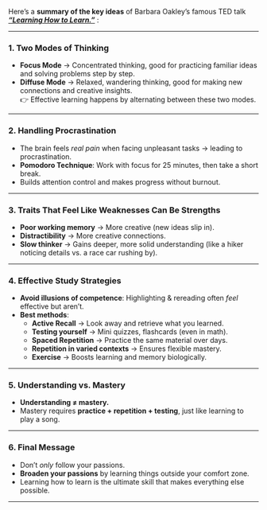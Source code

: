 Here’s a **summary of the key ideas** of Barbara Oakley’s famous TED talk ***[“Learning How to Learn.”](https://www.youtube.com/watch?v=O96fE1E-rf8)*** :

---
### 1. Two Modes of Thinking
- **Focus Mode** → Concentrated thinking, good for practicing familiar ideas and solving problems step by step.
- **Diffuse Mode** → Relaxed, wandering thinking, good for making new connections and creative insights.  
    👉 Effective learning happens by alternating between these two modes.

---
### 2. Handling Procrastination
- The brain feels _real pain_ when facing unpleasant tasks → leading to procrastination.
- **Pomodoro Technique**: Work with focus for 25 minutes, then take a short break.
- Builds attention control and makes progress without burnout.

---
### 3. Traits That Feel Like Weaknesses Can Be Strengths
- **Poor working memory** → More creative (new ideas slip in).
- **Distractibility** → More creative connections.
- **Slow thinker** → Gains deeper, more solid understanding (like a hiker noticing details vs. a race car rushing by).

---
### 4. Effective Study Strategies
- **Avoid illusions of competence**: Highlighting & rereading often _feel_ effective but aren’t.
- **Best methods**:
    - **Active Recall** → Look away and retrieve what you learned.
    - **Testing yourself** → Mini quizzes, flashcards (even in math).
    - **Spaced Repetition** → Practice the same material over days.
    - **Repetition in varied contexts** → Ensures flexible mastery.
    - **Exercise** → Boosts learning and memory biologically.

---
### 5. Understanding vs. Mastery
- **Understanding ≠ mastery.**
- Mastery requires **practice + repetition + testing**, just like learning to play a song.

---
### 6. Final Message
- Don’t _only_ follow your passions.
- **Broaden your passions** by learning things outside your comfort zone.
- Learning how to learn is the ultimate skill that makes everything else possible.

---